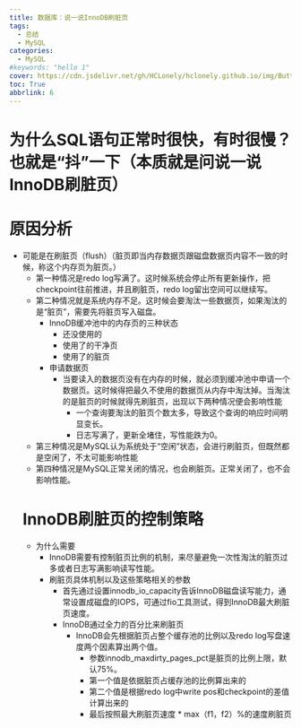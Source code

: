 ```yaml
---
title: 数据库：说一说InnoDB刷脏页
tags:
  - 总结
  - MySQL
categories:
  - MySQL
#keywords: "hello 1"
cover: https://cdn.jsdelivr.net/gh/HCLonely/hclonely.github.io/img/Butterfly/006.webp
toc: True
abbrlink: 6
---
```


# 为什么SQL语句正常时很快，有时很慢？也就是“抖”一下（本质就是问说一说InnoDB刷脏页）
  # 原因分析
  - 可能是在刷脏页（flush）（脏页即当内存数据页跟磁盘数据页内容不一致的时候，称这个内存页为脏页。）
    - 第一种情况是redo log写满了。这时候系统会停止所有更新操作，把checkpoint往前推进，并且刷脏页，redo log留出空间可以继续写。
    - 第二种情况就是系统内存不足。这时候会要淘汰一些数据页，如果淘汰的是“脏页”，需要先将脏页写入磁盘。
      - InnoDB缓冲池中的内存页的三种状态
        - 还没使用的
        - 使用了的干净页
        - 使用了的脏页
      - 申请数据页
        - 当要读入的数据页没有在内存的时候，就必须到缓冲池中申请一个数据页。这时候得把最久不使用的数据页从内存中淘汰掉。当淘汰的是脏页的时候就得先刷脏页，出现以下两种情况便会影响性能
          - 一个查询要淘汰的脏页个数太多，导致这个查询的响应时间明显变长。
          - 日志写满了，更新全堵住，写性能跌为0。 
    - 第三种情况是MySQL认为系统处于“空闲”状态，会进行刷脏页，但既然都是空闲了，不太可能影响性能
    - 第四种情况是MySQL正常关闭的情况，也会刷脏页。正常关闭了，也不会影响性能。
    # InnoDB刷脏页的控制策略
      - 为什么需要
        - InnoDB需要有控制脏页比例的机制，来尽量避免一次性淘汰的脏页过多或者日志写满影响读写性能。
        - 刷脏页具体机制以及这些策略相关的参数
          - 首先通过设置innodb_io_capacity告诉InnoDB磁盘读写能力，通常设置成磁盘的IOPS，可通过fio工具测试，得到InnoDB最大刷脏页速度。
          - InnoDB通过全力的百分比来刷脏页
            - InnoDB会先根据脏页占整个缓存池的比例以及redo log写盘速度两个因素算出两个值。
              - 参数innodb_maxdirty_pages_pct是脏页的比例上限，默认75%。
              - 第一个值是依据脏页占缓存池的比例算出来的
              - 第二个值是根据redo log中write pos和checkpoint的差值计算出来的
              - 最后按照最大刷脏页速度 * max（f1，f2）%的速度刷脏页





